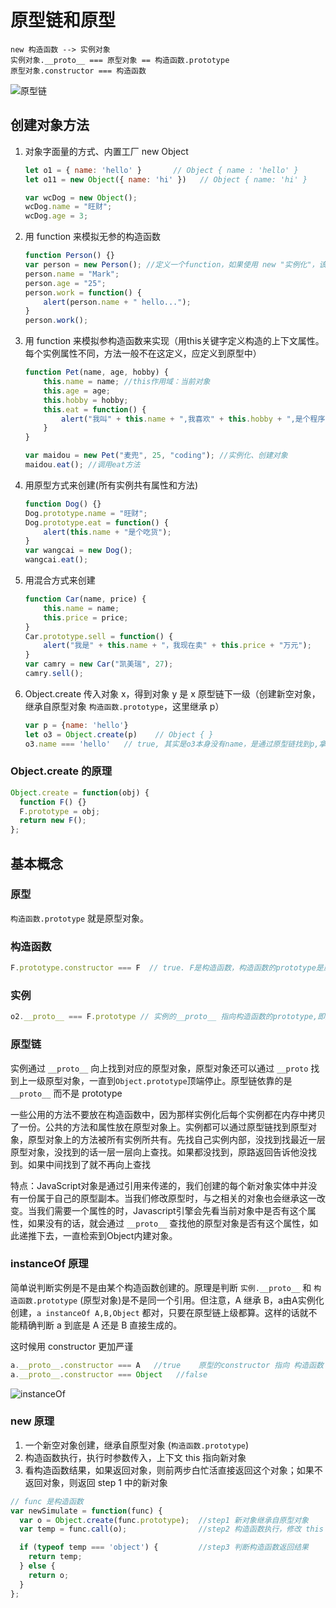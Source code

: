 # 原型链和原型

```
new 构造函数 --> 实例对象
实例对象.__proto__ === 原型对象 == 构造函数.prototype
原型对象.constructor === 构造函数
```

![原型链](http://om1o84p1p.bkt.clouddn.com/1503746533.png?imageMogr2/thumbnail/!70p)

## 创建对象方法

1. 对象字面量的方式、内置工厂 new Object

    ```javascript
    let o1 = { name: 'hello' }       // Object { name : 'hello' }
    let o11 = new Object({ name: 'hi' })   // Object { name: 'hi' }

    var wcDog = new Object();
    wcDog.name = "旺财";
    wcDog.age = 3;
    ```

1. 用 function 来模拟无参的构造函数

    ```javascript
    function Person() {}
    var person = new Person(); //定义一个function，如果使用 new "实例化"，该 function 可以看作是一个 Class
    person.name = "Mark";
    person.age = "25";
    person.work = function() {
        alert(person.name + " hello...");
    }
    person.work();
    ```

1. 用 function 来模拟参构造函数来实现（用this关键字定义构造的上下文属性。每个实例属性不同，方法一般不在这定义，应定义到原型中）

    ```javascript
    function Pet(name, age, hobby) {
        this.name = name; //this作用域：当前对象
        this.age = age;
        this.hobby = hobby;
        this.eat = function() {
            alert("我叫" + this.name + ",我喜欢" + this.hobby + ",是个程序员");
        }
    }

    var maidou = new Pet("麦兜", 25, "coding"); //实例化、创建对象
    maidou.eat(); //调用eat方法
    ```

1. 用原型方式来创建(所有实例共有属性和方法)

    ```javascript
    function Dog() {}
    Dog.prototype.name = "旺财";
    Dog.prototype.eat = function() {
        alert(this.name + "是个吃货");
    }
    var wangcai = new Dog();
    wangcai.eat();
    ```

1. 用混合方式来创建

    ```javascript
    function Car(name, price) {
        this.name = name;
        this.price = price;
    }
    Car.prototype.sell = function() {
        alert("我是" + this.name + "，我现在卖" + this.price + "万元");
    }
    var camry = new Car("凯美瑞", 27);
    camry.sell();
    ```

1. Object.create 传入对象 x，得到对象 y 是 x 原型链下一级（创建新空对象，继承自原型对象 `构造函数.prototype`，这里继承 p）

    ```javascript
    var p = {name: 'hello'}
    let o3 = Object.create(p)    // Object { }
    o3.name === 'hello'   // true, 其实是o3本身没有name，是通过原型链找到p,拿到了name。即o3.__proto__ === p
    ```

### Object.create 的原理

```javascript
Object.create = function(obj) {
  function F() {}
  F.prototype = obj;
  return new F();
};
```

## 基本概念

### 原型

`构造函数.prototype` 就是原型对象。

### 构造函数

```javascript
F.prototype.constructor === F  // true. F是构造函数，构造函数的prototype是原型对象，这里为Object{constructor: function, __proto__: Object}，原型对象中constructor指向了构造函数
```

### 实例

```javascript
o2.__proto__ === F.prototype // 实例的__proto__ 指向构造函数的prototype,即原型对象。
```

### 原型链

实例通过 `__proto__` 向上找到对应的原型对象，原型对象还可以通过 `__proto` 找到上一级原型对象，一直到`Object.prototype`顶端停止。原型链依靠的是 `__proto__` 而不是 prototype

一些公用的方法不要放在构造函数中，因为那样实例化后每个实例都在内存中拷贝了一份。公共的方法和属性放在原型对象上。实例都可以通过原型链找到原型对象，原型对象上的方法被所有实例所共有。先找自己实例内部，没找到找最近一层原型对象，没找到的话一层一层向上查找。如果都没找到，原路返回告诉他没找到。如果中间找到了就不再向上查找

特点：JavaScript对象是通过引用来传递的，我们创建的每个新对象实体中并没有一份属于自己的原型副本。当我们修改原型时，与之相关的对象也会继承这一改变。当我们需要一个属性的时，Javascript引擎会先看当前对象中是否有这个属性，如果没有的话，就会通过 `__proto__` 查找他的原型对象是否有这个属性，如此递推下去，一直检索到Object内建对象。

### instanceOf 原理

简单说判断实例是不是由某个构造函数创建的。原理是判断 `实例.__proto__` 和 `构造函数.prototype` (原型对象)是不是同一个引用。但注意，A 继承 B，a由A实例化创建，`a instanceOf A,B,Object` 都对，只要在原型链上级都算。这样的话就不能精确判断 a 到底是 A 还是 B 直接生成的。

这时候用 constructor 更加严谨

```javascript
a.__proto__.constructor === A   //true    原型的constructor 指向 构造函数 A
a.__proto__.constructor === Object   //false
```

![instanceOf](http://om1o84p1p.bkt.clouddn.com/1503746406.png?imageMogr2/thumbnail/!70p)

### new 原理

1. 一个新空对象创建，继承自原型对象 (`构造函数.prototype`)
1. 构造函数执行，执行时参数传入，上下文 this 指向新对象
1. 看构造函数结果，如果返回对象，则前两步白忙活直接返回这个对象；如果不返回对象，则返回 step 1 中的新对象

```javascript
// func 是构造函数
var newSimulate = function(func) {
  var o = Object.create(func.prototype);  //step1 新对象继承自原型对象
  var temp = func.call(o);                //step2 构造函数执行，修改 this 指向

  if (typeof temp === 'object') {         //step3 判断构造函数返回结果
    return temp;
  } else {
    return o;
  }
};
```